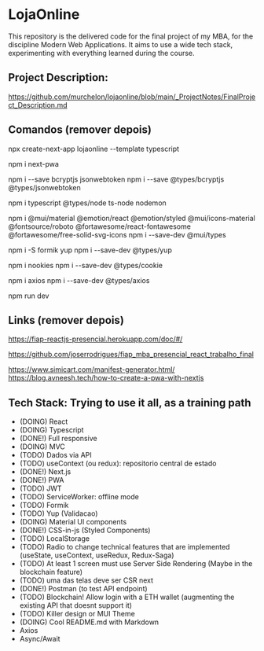 
# LojaOnline
This repository is the delivered code for the final project of my MBA, for the discipline Modern Web Applications. It aims to use a wide tech stack, experimenting with everything learned during the course.

## Project Description:
https://github.com/murchelon/lojaonline/blob/main/_ProjectNotes/FinalProject_Description.md

## Comandos (remover depois)

npx create-next-app lojaonline --template typescript

npm i next-pwa

npm i --save bcryptjs jsonwebtoken
npm i --save @types/bcryptjs @types/jsonwebtoken

npm i typescript @types/node ts-node nodemon

npm i @mui/material @emotion/react @emotion/styled @mui/icons-material @fontsource/roboto @fortawesome/react-fontawesome @fortawesome/free-solid-svg-icons
npm i --save-dev @mui/types

npm i -S formik yup
npm i --save-dev @types/yup


npm i nookies
npm i --save-dev @types/cookie

npm i axios
npm i --save-dev @types/axios

npm run dev


## Links (remover depois)

https://fiap-reactjs-presencial.herokuapp.com/doc/#/

https://github.com/joserrodrigues/fiap_mba_presencial_react_trabalho_final

https://www.simicart.com/manifest-generator.html/
https://blog.avneesh.tech/how-to-create-a-pwa-with-nextjs



## Tech Stack: Trying to use it all, as a training path
- (DOING) React
- (DOING) Typescript
- (DONE!) Full responsive
- (DOING) MVC
- (TODO) Dados via API
- (TODO) useContext (ou redux): repositorio central de estado
- (DONE!) Next.js
- (DONE!) PWA
- (TODO) JWT
- (TODO) ServiceWorker: offline mode
- (TODO) Formik
- (TODO) Yup (Validacao)
- (DOING) Material UI components
- (DONE!) CSS-in-js (Styled Components)
- (TODO) LocalStorage
- (TODO) Radio to change technical features that are implemented (useState, useContext, useRedux, Redux-Saga)
- (TODO) At least 1 screen must use Server Side Rendering (Maybe in the blockchain feature)
- (TODO) uma das telas deve ser CSR next
- (DONE!) Postman (to test API endpoint)
- (TODO) Blockchain! Allow login with a ETH wallet (augmenting the existing API that doesnt support it)
- (TODO) Killer design or MUI Theme
- (DOING) Cool README.md with Markdown
- Axios
- Async/Await

